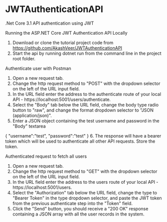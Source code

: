 # JWTAuthenticationAPI
.Net Core 3.1 API authentication using JWT

Running the ASP.NET Core JWT Authentication API Locally

1. Download or clone the tutorial project code from https://github.com/AkashVeer/JWTAuthenticationAPI
2. Start the api by running dotnet run from the command line in the project root folder.

Authenticate user with Postman

1. Open a new request tab.
2. Change the http request method to "POST" with the dropdown selector on the left of the URL input field.
3. In the URL field enter the address to the authenticate route of your local API - https://localhost:5001/users/authenticate.
4. Select the "Body" tab below the URL field, change the body type radio button to "raw", and change the format dropdown selector to "JSON (application/json)".
5. Enter a JSON object containing the test username and password in the "Body" textarea

{
  "username":"test",
  "password":"test"
}
6. The response will have a bearer token which will be used to authenticate all other API requests. Store the token.

Authenticated request to fetch all users

1. Open a new request tab.
2. Change the http request method to "GET" with the dropdown selector on the left of the URL input field.
3. In the URL field enter the address to the users route of your local API - https://localhost:5001/users.
4. Select the "Authorization" tab below the URL field, change the type to "Bearer Token" in the type dropdown selector, and paste the JWT token from the previous authenticate step into the "Token" field.
5. Click the "Send" button, you should receive a "200 OK" response containing a JSON array with all the user records in the system.
